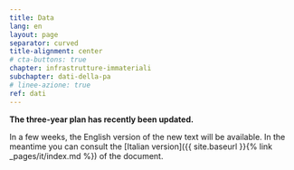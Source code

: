 ```yaml
---
title: Data
lang: en
layout: page
separator: curved
title-alignment: center
# cta-buttons: true
chapter: infrastrutture-immateriali
subchapter: dati-della-pa
# linee-azione: true
ref: dati
---
```

**The three-year plan has recently been updated.**

In a few weeks, the English version of the new text will be available.
In the meantime you can consult the [Italian version]({{ site.baseurl }}{% link _pages/it/index.md %}) of the document.

<!-- Data from the Public Administrations, together with the mechanisms and platforms created to provide services to citizens, are one of the major digital assets of the PA. To best exploit their potential, it is necessary to abandon the approach based on watertight compartments in favour of a systemic vision.

The Plan has identified three areas of action for exploiting public information assets: databases of national interest, open data and controlled vocabularies.

Databases constitute the backbone of public information assets, and must be made available to all PAs, facilitating the exchange of data and avoiding the need to ask citizens or enterprises for the same information over and over again.

Open data require a process where public data managed by the PAs are made open and free for reuse and redistribution, the only exception being data subject to specific restrictions.

Controlled vocabularies and data models are useful in facilitating data exchanges among PAs via codes and shared ontologies. -->
